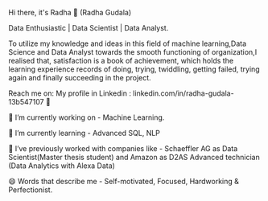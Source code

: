 Hi there, it's Radha 👋 (Radha Gudala)

Data Enthusiastic | Data Scientist | Data Analyst.

To utilize my knowledge and ideas in this field of machine learning,Data Science and Data Analyst towards the smooth functioning of organization,I realised that, satisfaction is a book of achievement, which holds the learning experience records of doing, trying, twiddling, getting failed, trying again and finally succeeding in the project.

Reach me on:
My profile in Linkedin : linkedin.com/in/radha-gudala-13b547107 💼


🔭 I’m currently working on - Machine Learning.

🌱 I’m currently learning - Advanced SQL, NLP

👯 I’ve previously worked with companies like - Schaeffler AG as Data Scientist(Master thesis student) and Amazon as D2AS Advanced technician (Data Analytics with Alexa Data)

😄 Words that describe me - Self-motivated, Focused, Hardworking & Perfectionist.
